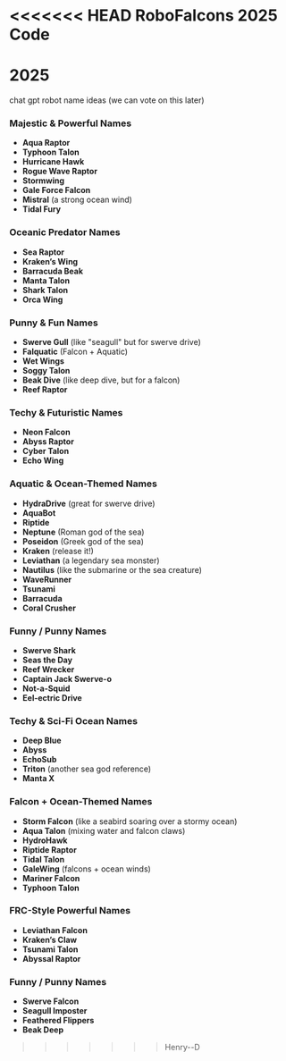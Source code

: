 <<<<<<< HEAD
RoboFalcons 2025 Code
=======
# 2025

chat gpt robot name ideas (we can vote on this later)
### **Majestic & Powerful Names**
- **Aqua Raptor**
- **Typhoon Talon**
- **Hurricane Hawk**
- **Rogue Wave Raptor**
- **Stormwing**
- **Gale Force Falcon**
- **Mistral** (a strong ocean wind)
- **Tidal Fury**

### **Oceanic Predator Names**
- **Sea Raptor**
- **Kraken’s Wing**
- **Barracuda Beak**
- **Manta Talon**
- **Shark Talon**
- **Orca Wing**

### **Punny & Fun Names**
- **Swerve Gull** (like "seagull" but for swerve drive)
- **Falquatic** (Falcon + Aquatic)
- **Wet Wings**
- **Soggy Talon**
- **Beak Dive** (like deep dive, but for a falcon)
- **Reef Raptor**

### **Techy & Futuristic Names**
- **Neon Falcon**
- **Abyss Raptor**
- **Cyber Talon**
- **Echo Wing**

### **Aquatic & Ocean-Themed Names**
- **HydraDrive** (great for swerve drive)
- **AquaBot**
- **Riptide**
- **Neptune** (Roman god of the sea)
- **Poseidon** (Greek god of the sea)
- **Kraken** (release it!)
- **Leviathan** (a legendary sea monster)
- **Nautilus** (like the submarine or the sea creature)
- **WaveRunner**
- **Tsunami**
- **Barracuda**
- **Coral Crusher**

### **Funny / Punny Names**
- **Swerve Shark**
- **Seas the Day**
- **Reef Wrecker**
- **Captain Jack Swerve-o**
- **Not-a-Squid**
- **Eel-ectric Drive**

### **Techy & Sci-Fi Ocean Names**
- **Deep Blue**
- **Abyss**
- **EchoSub**
- **Triton** (another sea god reference)
- **Manta X**

### **Falcon + Ocean-Themed Names**
- **Storm Falcon** (like a seabird soaring over a stormy ocean)
- **Aqua Talon** (mixing water and falcon claws)
- **HydroHawk**
- **Riptide Raptor**
- **Tidal Talon**
- **GaleWing** (falcons + ocean winds)
- **Mariner Falcon**
- **Typhoon Talon**

### **FRC-Style Powerful Names**
- **Leviathan Falcon**
- **Kraken’s Claw**
- **Tsunami Talon**
- **Abyssal Raptor**

### **Funny / Punny Names**
- **Swerve Falcon**
- **Seagull Imposter**
- **Feathered Flippers**
- **Beak Deep**
>>>>>>> Henry--D
